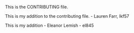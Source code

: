 This is the CONTRIBUTING file.

This is my addition to the contributing file. - Lauren Farr, lkf57

This is my addition - Eleanor Lemish - el845
